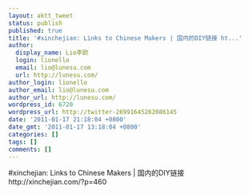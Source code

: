 ```yaml
---
layout: aktt_tweet
status: publish
published: true
title: '#xinchejian: Links to Chinese Makers | 国内的DIY链接 ht...'
author:
  display_name: Lio李欧
  login: lionello
  email: lio@lunesu.com
  url: http://lunesu.com/
author_login: lionello
author_email: lio@lunesu.com
author_url: http://lunesu.com/
wordpress_id: 6720
wordpress_url: http://twitter-26991645262086145
date: '2011-01-17 21:18:04 +0800'
date_gmt: '2011-01-17 13:18:04 +0800'
categories: []
tags: []
comments: []
---
```

<p>#xinchejian: Links to Chinese Makers | 国内的DIY链接 http:&#47;&#47;xinchejian.com&#47;?p=460</p>
